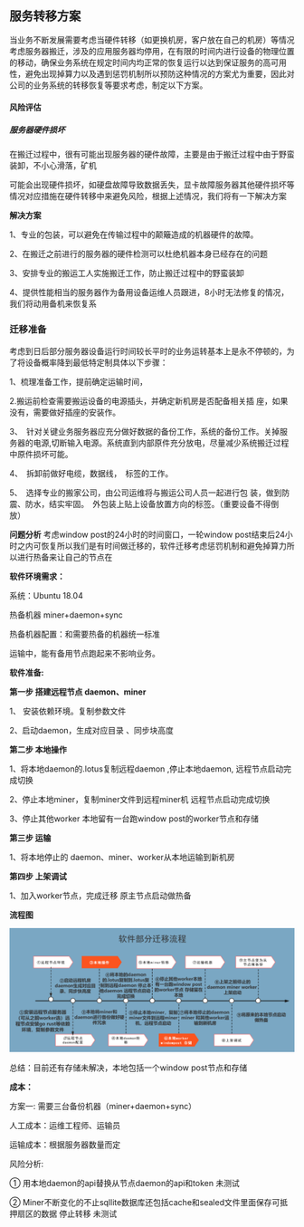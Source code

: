 ## **服务转移方案**

当业务不断发展需要考虑当硬件转移（如更换机房，客户放在自己的机房）等情况考虑服务器搬迁，涉及的应用服务器均停用，在有限的时间内进行设备的物理位置的移动，确保业务系统在规定时间内均正常的恢复运行以达到保证服务的高可用性，避免出现掉算力以及遇到惩罚机制所以预防这种情况的方案尤为重要，因此对公司的业务系统的转移恢复等要求考虑，制定以下方案。

#### **风险评估**

##### **服务器硬件损坏**

在搬迁过程中，很有可能出现服务器的硬件故障，主要是由于搬迁过程中由于野蛮装卸，不小心滑落，矿机

可能会出现硬件损坏，如硬盘故障导致数据丢失，显卡故障服务器其他硬件损坏等情况对应措施在硬件转移中来避免风险，根据上述情况，我们将有一下解决方案

**解决方案**

1、专业的包装，可以避免在传输过程中的颠簸造成的机器硬件的故障。

2、在搬迁之前进行的服务器的硬件检测可以杜绝机器本身已经存在的问题

3、安排专业的搬运工人实施搬迁工作，防止搬迁过程中的野蛮装卸

4、提供性能相当的服务器作为备用设备运维人员跟进，8小时无法修复的情况，我们将动用备机来恢复系

### **迁移准备**

考虑到日后部分服务器设备运行时间较长平时的业务运转基本上是永不停顿的，为了将设备概率降到最低特定制具体以下步骤：

1、梳理准备工作，提前确定运输时间，

2.搬运前检查需要搬运设备的电源插头，并确定新机房是否配备相关插 座，如果没有，需要做好插座的安装作。 

3、 针对关键业务服务器应充分做好数据的备份工作，系统的备份工作。关掉服务器的电源,切断输入电源。系统直到内部原件充分放电，尽量减少系统搬迁过程中原件损坏可能。  

4、 拆卸前做好电缆，数据线， 标签的工作。 

5、 选择专业的搬家公司，由公司运维将与搬运公司人员一起进行包 装，做到防震、防水，结实牢固。 外包装上贴上设备放置方向的标签。（重要设备不得倒放） 



**问题分析** 考虑window post的24小时的时间窗口，一轮window post结束后24小时之内可恢复所以我们是有时间做迁移的，软件迁移考虑惩罚机制和避免掉算力所以进行热备来让自己的节点在

**软件环境需求：** 

系统：Ubuntu 18.04

热备机器 miner+daemon+sync

热备机器配置：和需要热备的机器统一标准

运输中，能有备用节点跑起来不影响业务。

**软件准备:**

**第一步 搭建远程节点 daemon、miner**

1、 安装依赖环境。复制参数文件

2、启动daemon，生成对应目录 、同步块高度

**第二步 本地操作**

1、将本地daemon的.lotus复制远程daemon ,停止本地daemon, 远程节点启动完成切换

2、停止本地miner，复制miner文件到远程miner机 远程节点启动完成切换

3、停止其他worker 本地留有一台跑window post的worker节点和存储

**第三步 运输**

1、将本地停止的 daemon、miner、worker从本地运输到新机房

**第四步 上架调试**

1、加入worker节点，完成迁移 原主节点启动做热备

**流程图**  

![aaa](https://github.com/ygt666/ygttest/blob/master/picture/aaa.png)

总结：目前还有存储未解决，本地包括一个window post节点和存储

**成本：**

方案一: 需要三台备份机器（miner+daemon+sync）

人工成本：运维工程师、运输员

运输成本：根据服务器数量而定

风险分析:

① 用本地daemon的api替换从节点daemon的api和token 未测试

② Miner不断变化的不止sqllite数据库还包括cache和sealed文件里面保存可抵押扇区的数据 停止转移 未测试

